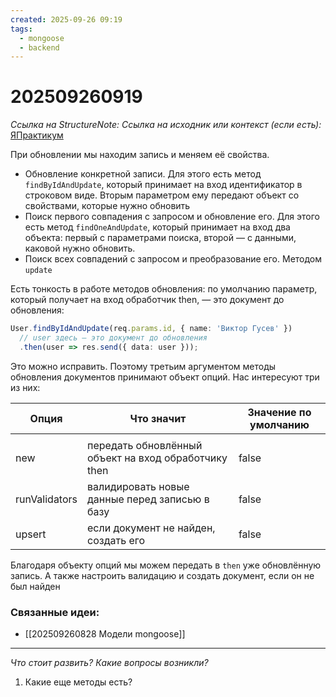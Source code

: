 ```yaml
---
created: 2025-09-26 09:19
tags:
  - mongoose
  - backend
---
```

# 202509260919 
*Ссылка на StructureNote:*
*Ссылка на исходник или контекст (если есть):* [ЯПрактикум](https://practicum.yandex.ru/learn/backend-nodejs/courses/16b47298-e20d-4fde-9619-1ab305039a00/sprints/564238/topics/a4928f0d-5f69-4053-bea3-fa90d3a2a89f/lessons/0964829b-5b6d-4372-b84d-44a076b97b5a/)

При обновлении мы находим запись и меняем её свойства.
- Обновление конкретной записи. Для этого есть метод `findByIdAndUpdate`, который принимает на вход идентификатор в строковом виде. Вторым параметром ему передают объект со свойствами, которые нужно обновить
- Поиск первого совпадения с запросом и обновление его. Для этого есть метод `findOneAndUpdate`, который принимает на вход два объекта: первый с параметрами поиска, второй — с данными, каковой нужно обновить.
- Поиск всех совпадений с запросом и преобразование его. Методом `update`

Есть тонкость в работе методов обновления: по умолчанию параметр, который получает на вход обработчик then, — это документ до обновления:
```ts
User.findByIdAndUpdate(req.params.id, { name: 'Виктор Гусев' })
  // user здесь — это документ до обновления
  .then(user => res.send({ data: user }));
```

Это можно исправить. Поэтому третьим аргументом методы обновления документов принимают объект опций. Нас интересуют три из них:

| Опция         | Что значит                                           | Значение по умолчанию |
| ------------- | ---------------------------------------------------- | --------------------- |
|               |                                                      |                       |
| new           | передать обновлённый объект на вход обработчику then | false                 |
| runValidators | валидировать новые данные перед записью в базу       | false                 |
| upsert        | если документ не найден, создать его                 | false                 |


Благодаря объекту опций мы можем передать в `then` уже обновлённую запись. А также настроить валидацию и создать документ, если он не был найден
### Связанные идеи:
* [[202509260828 Модели mongoose]]
---

*Что стоит развить? Какие вопросы возникли?*
1) Какие еще методы есть?
